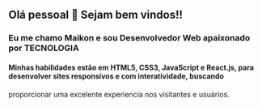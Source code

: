 ## Olá pessoal 👋 Sejam bem vindos!!

### Eu me chamo Maikon e sou Desenvolvedor Web apaixonado por TECNOLOGIA

#### Minhas habilidades estão em HTML5, CSS3, JavaScript e React.js, para desenvolver sites responsivos e com interatividade, buscando 
proporcionar uma excelente experiencia nos visitantes e usuários.


<!--
**MaikonCorrea/maikoncorrea** is a ✨ _special_ ✨ repository because its `README.md` (this file) appears on your GitHub profile.

Here are some ideas to get you started:

- 🔭 I’m currently working on ...
- 🌱 I’m currently learning ...
- 👯 I’m looking to collaborate on ...
- 🤔 I’m looking for help with ...
- 💬 Ask me about ...
- 📫 How to reach me: ...
- 😄 Pronouns: ...
- ⚡ Fun fact: ...
-->
